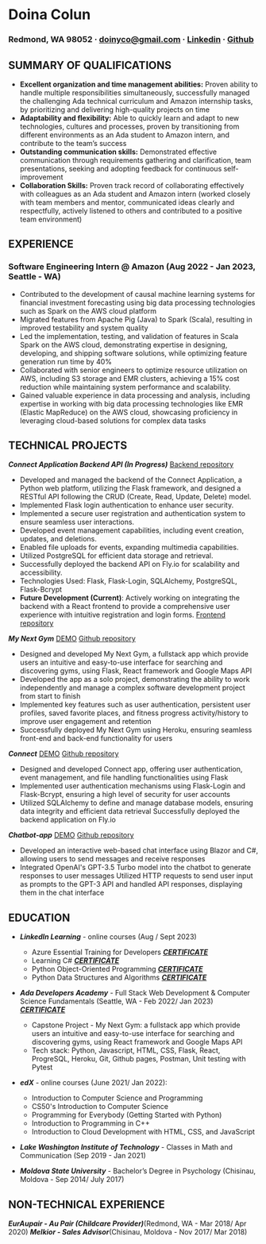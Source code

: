 # Doina Colun
### Redmond, WA 98052 · doinyco@gmail.com · [Linkedin](https://www.linkedin.com/in/doina-colun-97230a216/) · [Github](https://github.com/doinyco)

## SUMMARY OF QUALIFICATIONS
- **Excellent organization and time management abilities:** Proven ability to handle multiple responsibilities simultaneously, successfully managed the challenging Ada technical curriculum and Amazon internship tasks, by prioritizing and delivering high-quality projects on time
- **Adaptability and flexibility:** Able to quickly learn and adapt to new technologies, cultures and processes, proven by transitioning from different environments as an Ada student to Amazon intern, and contribute to the team’s success
- **Outstanding communication skills:** Demonstrated effective communication through requirements gathering and clarification, team presentations, seeking and adopting feedback for continuous self-improvement
- **Collaboration Skills:** Proven track record of collaborating effectively with colleagues as an Ada student and Amazon intern (worked closely with team members and mentor, communicated ideas clearly and respectfully, actively listened to others and contributed to a positive team environment)

## EXPERIENCE

### Software Engineering Intern @ Amazon (Aug 2022 - Jan 2023, Seattle - WA)
- Contributed to the development of causal machine learning systems for financial investment forecasting using big data processing technologies such as Spark on the AWS cloud platform
- Migrated features from Apache Pig (Java) to Spark (Scala), resulting in improved testability and system quality
- Led the implementation, testing, and validation of features in Scala Spark on the AWS cloud, demonstrating expertise in designing, developing, and shipping software solutions, while optimizing feature generation run time by 40%
- Collaborated with senior engineers to optimize resource utilization on AWS, including S3 storage and EMR clusters, achieving a 15% cost reduction while maintaining system performance and scalability.
- Gained valuable experience in data processing and analysis, including expertise in working with big data processing technologies like EMR (Elastic MapReduce) on the AWS cloud, showcasing proficiency in leveraging cloud-based solutions for complex data tasks


## TECHNICAL PROJECTS

***Connect Application Backend API (In Progress)*** [Backend repository](https://github.com/doinyco/connect-application-backend)
* Developed and managed the backend of the Connect Application, a Python web platform, utilizing the Flask framework, and designed a RESTful API following the CRUD (Create, Read, Update, Delete) model.
* Implemented Flask login authentication to enhance user security.
* Implemented a secure user registration and authentication system to ensure seamless user interactions.
* Developed event management capabilities, including event creation, updates, and deletions.
* Enabled file uploads for events, expanding multimedia capabilities.
* Utilized PostgreSQL for efficient data storage and retrieval.
* Successfully deployed the backend API on Fly.io for scalability and accessibility.
* Technologies Used: Flask, Flask-Login, SQLAlchemy, PostgreSQL, Flask-Bcrypt
* **Future Development (Current)**: Actively working on integrating the backend with a React frontend to provide a comprehensive user experience with intuitive registration and login forms. [Frontend repository](https://github.com/doinyco/connect-application-frontend)

***My Next Gym*** [DEMO](https://www.youtube.com/watch?v=VFmsh5oNHYA) [Github repository](https://github.com/doinyco/Backend-next-gym)
- Designed and developed My Next Gym, a fullstack app which provide users an intuitive and easy-to-use interface for
searching and discovering gyms, using Flask, React framework and Google Maps API
- Developed the app as a solo project, demonstrating the ability to work independently and manage a complex software
development project from start to finish
- Implemented key features such as user authentication, persistent user profiles, saved favorite places, and fitness progress
activity/history to improve user engagement and retention
- Successfully deployed My Next Gym using Heroku, ensuring seamless front-end and back-end functionality for users

***Connect*** [DEMO](https://www.youtube.com/watch?v=Kvo4XRs--YE) [Github repository](https://github.com/doinyco/connect-application-backend)
- Designed and developed Connect app,  offering user authentication, event management, and file handling functionalities using Flask
- Implemented user authentication mechanisms using Flask-Login and Flask-Bcrypt, ensuring a high level of security for user accounts
- Utilized SQLAlchemy to define and manage database models, ensuring data integrity and efficient data retrieval
Successfully deployed the backend application on Fly.io 

***Chatbot-app*** [DEMO](https://www.youtube.com/watch?v=GIxmI2cO_YU) [Github repository](https://github.com/doinyco/chatbot_application)
- Developed an interactive web-based chat interface using Blazor and C#, allowing users to send messages and receive responses 
- Integrated OpenAI's GPT-3.5 Turbo model into the chatbot to generate responses to user messages
Utilized HTTP requests to send user input as prompts to the GPT-3 API and handled API responses, displaying them in the chat interface


## EDUCATION
- ***LinkedIn Learning*** - online courses (Aug / Sept 2023)
  - Azure Essential Training for Developers ***[CERTIFICATE](https://www.docdroid.net/H4REDAb/certificateofcompletion-azure-essential-training-for-developers-pdf)***
  - Learning C# ***[CERTIFICATE](https://www.docdroid.net/dlXBygc/certificateofcompletion-learning-c-pdf)***
  - Python Object-Oriented Programming ***[CERTIFICATE](https://www.docdroid.net/GzKh3pm/certificateofcompletion-python-objectoriented-programming-2-pdf)***
  - Python Data Structures and Algorithms ***[CERTIFICATE](https://www.docdroid.net/TdUS7fj/certificateofcompletion-python-data-structures-and-algorithms-pdf)***
  
- ***Ada Developers Academy*** - Full Stack Web Development & Computer Science Fundamentals  (Seattle, WA - Feb 2022/ Jan 2023) ***[CERTIFICATE](https://www.docdroid.net/n1xY0qg/doinas-certificate-pdf)***
  - Capstone Project - My Next Gym: a fullstack app which provide users an intuitive and easy-to-use interface for searching and discovering gyms, using React framework and Google Maps API
  - Tech stack: Python, Javascript, HTML, CSS, Flask, React, ProgreSQL, Heroku, Git, Github pages, Postman, Unit testing with Pytest
- ***edX*** - online courses (June 2021/ Jan 2022): 
  - Introduction to Computer Science and Programming
  - CS50's Introduction to Computer Science 
  - Programming for Everybody (Getting Started with Python)
  - Introduction to Programming in C++
  - Introduction to Cloud Development with HTML, CSS, and JavaScript
- ***Lake Washington Institute of Technology*** - Classes in Math and Communication (Sep 2019 - Jan 2021)
- ***Moldova State University*** - Bachelor’s Degree in Psychology (Chisinau, Moldova - Sep 2014/ July 2017)

## NON-TECHNICAL EXPERIENCE
***EurAupair - Au Pair (Childcare Provider)***(Redmond, WA - Mar 2018/ Apr 2020)
***Melkior - Sales Advisor***(Chisinau, Moldova - Nov 2017/ Mar 2018)
